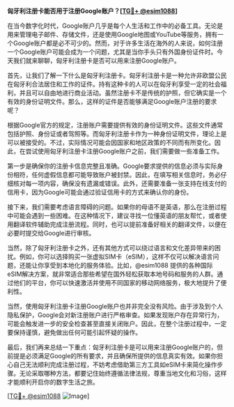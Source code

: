 **匈牙利注册卡能否用于注册Google账户？[[TG💪+ @esim1088](https://t.me/s/esim1088)]**

在当今数字化时代，Google账户几乎是每个人生活和工作中的必备工具。无论是用来管理电子邮件、存储文件，还是使用Google地图或YouTube等服务，拥有一个Google账户都是必不可少的。然而，对于许多生活在海外的人来说，如何注册一个Google账户可能会成为一个问题，尤其是当你手头只有外国身份证件时。今天我们就来聊聊，匈牙利注册卡是否可以用来注册Google账户。

首先，让我们了解一下什么是匈牙利注册卡。匈牙利注册卡是一种允许非欧盟公民在匈牙利合法居住和工作的证件。持有这种卡的人可以在匈牙利享受一定的社会福利，并且可以自由地进行商业活动。虽然注册卡不是传统的护照，但它确实是一个有效的身份证明文件。那么，这样的证件是否能够满足Google账户注册的要求呢？

根据Google官方的规定，注册账户需要提供有效的身份证明文件。这些文件通常包括护照、身份证或者驾照等。而匈牙利注册卡作为一种身份证明文件，理论上是可以被接受的。不过，实际情况可能会因国家和地区政策的不同而有所变化。因此，在尝试使用匈牙利注册卡注册Google账户之前，我们需要做一些准备工作。

第一步是确保你的注册卡信息完整且准确。Google要求提供的信息必须与实际身份相符，任何虚假信息都可能导致账户被封禁。因此，在填写相关信息时，务必仔细核对每一项内容，确保没有遗漏或错误。此外，还需要准备一张支持在线支付的信用卡，因为Google可能会通过验证信用卡的方式来确认你的身份。

接下来，我们需要考虑语言障碍的问题。如果你的母语不是英语，那么在注册过程中可能会遇到一些困难。在这种情况下，建议寻找一位懂英语的朋友帮忙，或者使用翻译软件辅助完成注册流程。同时，也可以提前准备好相关的翻译文件，以便在必要时提交给Google进行审核。

当然，除了匈牙利注册卡之外，还有其他方式可以绕过语言和文化差异带来的困扰。例如，你可以选择购买一张虚拟SIM卡（eSIM），这样不仅可以解决语言问题，还能让你享受到本地化的服务体验。比如，@esim1088 提供的各种国际eSIM解决方案，就非常适合那些希望在国外轻松获取本地号码和服务的人群。通过他们的平台，你可以快速激活并使用不同国家的移动网络服务，极大地提升了便利性。

当然，使用匈牙利注册卡注册Google账户也并非完全没有风险。由于涉及到个人隐私保护，Google会对新注册账户进行严格审查。如果发现账户存在异常行为，可能会触发进一步的安全检查甚至直接关闭账户。因此，在整个注册过程中，一定要保持谨慎，避免做出任何可能引起怀疑的操作。

最后，我们再来总结一下重点：匈牙利注册卡是可以用来注册Google账户的，但前提是必须满足Google的所有要求，并且确保所提供的信息真实有效。如果你担心自己无法顺利完成注册过程，不妨考虑借助第三方工具如eSIM卡来简化操作步骤。无论采取哪种方法，都要记住始终遵循法律法规，尊重当地文化和习俗，这样才能顺利开启你的数字生活之旅。

[[TG💪+ @esim1088](https://t.me/s/esim1088) ![Image](https://i.postimg.cc/4NQfJmqS/Snipaste-2025-05-13-00-14-12.png)]